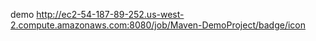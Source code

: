 demo
http://ec2-54-187-89-252.us-west-2.compute.amazonaws.com:8080/job/Maven-DemoProject/badge/icon
